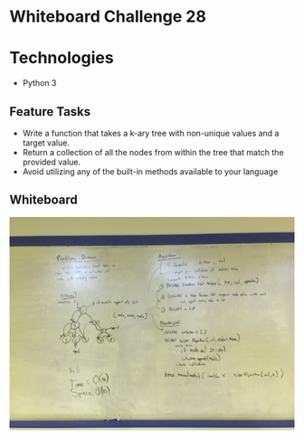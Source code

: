 # Whiteboard Challenge 28

# Technologies
- Python 3

## Feature Tasks
- Write a function that takes a k-ary tree with non-unique values and a target value.
- Return a collection of all the nodes from within the tree that match the provided value.
- Avoid utilizing any of the built-in methods available to your language

## Whiteboard
![Photo](assets/find_match_whiteboard.jpg)

